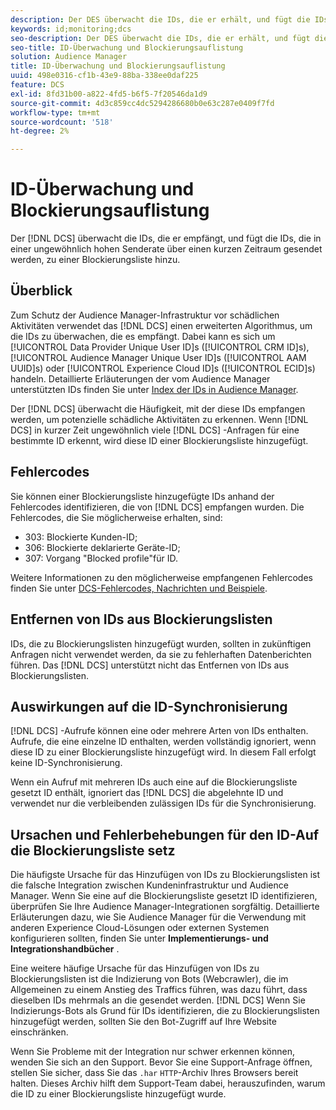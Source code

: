 ```yaml
---
description: Der DES überwacht die IDs, die er erhält, und fügt die IDs, die in einer ungewöhnlich hohen Senderate über einen kurzen Zeitraum gesendet werden, zu einer Blockierungsliste hinzu.
keywords: id;monitoring;dcs
seo-description: Der DES überwacht die IDs, die er erhält, und fügt die IDs, die in einer ungewöhnlich hohen Senderate über einen kurzen Zeitraum gesendet werden, zu einer Blockierungsliste hinzu.
seo-title: ID-Überwachung und Blockierungsauflistung
solution: Audience Manager
title: ID-Überwachung und Blockierungsauflistung
uuid: 498e0316-cf1b-43e9-88ba-338ee0daf225
feature: DCS
exl-id: 8fd31b00-a822-4fd5-b6f5-7f20546da1d9
source-git-commit: 4d3c859cc4dc5294286680b0e63c287e0409f7fd
workflow-type: tm+mt
source-wordcount: '518'
ht-degree: 2%

---
```


# ID-Überwachung und Blockierungsauflistung

Der [!DNL DCS] überwacht die IDs, die er empfängt, und fügt die IDs, die in einer ungewöhnlich hohen Senderate über einen kurzen Zeitraum gesendet werden, zu einer Blockierungsliste hinzu.

## Überblick

Zum Schutz der Audience Manager-Infrastruktur vor schädlichen Aktivitäten verwendet das [!DNL DCS] einen erweiterten Algorithmus, um die IDs zu überwachen, die es empfängt. Dabei kann es sich um [!UICONTROL Data Provider Unique User ID]s ([!UICONTROL CRM ID]s), [!UICONTROL Audience Manager Unique User ID]s ([!UICONTROL AAM UUID]s) oder [!UICONTROL Experience Cloud ID]s ([!UICONTROL ECID]s) handeln. Detaillierte Erläuterungen der vom Audience Manager unterstützten IDs finden Sie unter [Index der IDs in Audience Manager](../../../reference/ids-in-aam.md).

Der [!DNL DCS] überwacht die Häufigkeit, mit der diese IDs empfangen werden, um potenzielle schädliche Aktivitäten zu erkennen. Wenn [!DNL DCS] in kurzer Zeit ungewöhnlich viele [!DNL DCS] -Anfragen für eine bestimmte ID erkennt, wird diese ID einer Blockierungsliste hinzugefügt.

## Fehlercodes

Sie können einer Blockierungsliste hinzugefügte IDs anhand der Fehlercodes identifizieren, die von [!DNL DCS] empfangen wurden. Die Fehlercodes, die Sie möglicherweise erhalten, sind:

* 303: Blockierte Kunden-ID;
* 306: Blockierte deklarierte Geräte-ID;
* 307: Vorgang &quot;Blocked profile&quot;für ID.

Weitere Informationen zu den möglicherweise empfangenen Fehlercodes finden Sie unter [DCS-Fehlercodes, Nachrichten und Beispiele](dcs-error-codes.md).

## Entfernen von IDs aus Blockierungslisten

IDs, die zu Blockierungslisten hinzugefügt wurden, sollten in zukünftigen Anfragen nicht verwendet werden, da sie zu fehlerhaften Datenberichten führen. Das [!DNL DCS] unterstützt nicht das Entfernen von IDs aus Blockierungslisten.

## Auswirkungen auf die ID-Synchronisierung

[!DNL DCS] -Aufrufe können eine oder mehrere Arten von IDs enthalten. Aufrufe, die eine einzelne ID enthalten, werden vollständig ignoriert, wenn diese ID zu einer Blockierungsliste hinzugefügt wird. In diesem Fall erfolgt keine ID-Synchronisierung.

Wenn ein Aufruf mit mehreren IDs auch eine auf die Blockierungsliste gesetzt ID enthält, ignoriert das [!DNL DCS] die abgelehnte ID und verwendet nur die verbleibenden zulässigen IDs für die Synchronisierung.

## Ursachen und Fehlerbehebungen für den ID-Auf die Blockierungsliste setz

Die häufigste Ursache für das Hinzufügen von IDs zu Blockierungslisten ist die falsche Integration zwischen Kundeninfrastruktur und Audience Manager. Wenn Sie eine auf die Blockierungsliste gesetzt ID identifizieren, überprüfen Sie Ihre Audience Manager-Integrationen sorgfältig. Detaillierte Erläuterungen dazu, wie Sie Audience Manager für die Verwendung mit anderen Experience Cloud-Lösungen oder externen Systemen konfigurieren sollten, finden Sie unter **Implementierungs- und Integrationshandbücher** .

Eine weitere häufige Ursache für das Hinzufügen von IDs zu Blockierungslisten ist die Indizierung von Bots (Webcrawler), die im Allgemeinen zu einem Anstieg des Traffics führen, was dazu führt, dass dieselben IDs mehrmals an die gesendet werden. [!DNL DCS] Wenn Sie Indizierungs-Bots als Grund für IDs identifizieren, die zu Blockierungslisten hinzugefügt werden, sollten Sie den Bot-Zugriff auf Ihre Website einschränken.

Wenn Sie Probleme mit der Integration nur schwer erkennen können, wenden Sie sich an den Support. Bevor Sie eine Support-Anfrage öffnen, stellen Sie sicher, dass Sie das `.har` `HTTP`-Archiv Ihres Browsers bereit halten. Dieses Archiv hilft dem Support-Team dabei, herauszufinden, warum die ID zu einer Blockierungsliste hinzugefügt wurde.
